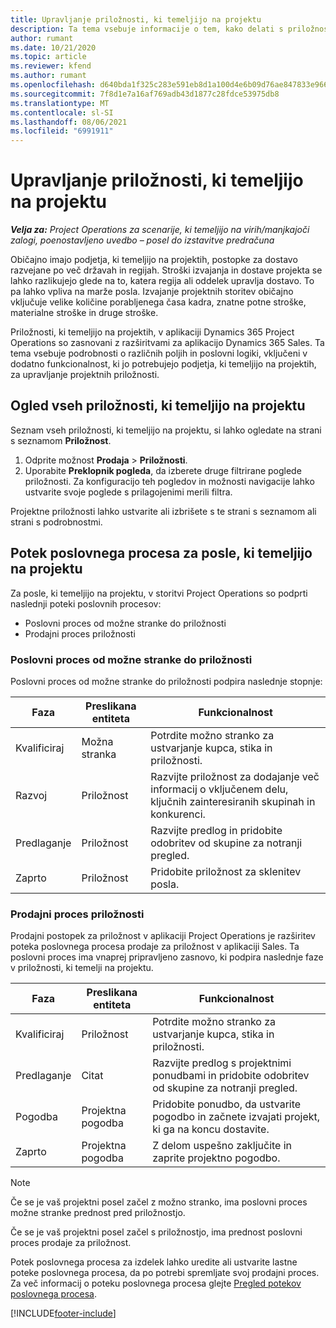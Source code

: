 ```yaml
---
title: Upravljanje priložnosti, ki temeljijo na projektu
description: Ta tema vsebuje informacije o tem, kako delati s priložnostmi, povezanimi s projekti.
author: rumant
ms.date: 10/21/2020
ms.topic: article
ms.reviewer: kfend
ms.author: rumant
ms.openlocfilehash: d640bda1f325c283e591eb8d1a100d4e6b09d76ae847833e9664c3631eabd154
ms.sourcegitcommit: 7f8d1e7a16af769adb43d1877c28fdce53975db8
ms.translationtype: MT
ms.contentlocale: sl-SI
ms.lasthandoff: 08/06/2021
ms.locfileid: "6991911"
---
```

# <a name="manage-project-based-opportunities"></a>Upravljanje priložnosti, ki temeljijo na projektu

_**Velja za:** Project Operations za scenarije, ki temeljijo na virih/manjkajoči zalogi, poenostavljeno uvedbo – posel do izstavitve predračuna_

Običajno imajo podjetja, ki temeljijo na projektih, postopke za dostavo razvejane po več državah in regijah. Stroški izvajanja in dostave projekta se lahko razlikujejo glede na to, katera regija ali oddelek upravlja dostavo. To pa lahko vpliva na marže posla. Izvajanje projektnih storitev običajno vključuje velike količine porabljenega časa kadra, znatne potne stroške, materialne stroške in druge stroške.

Priložnosti, ki temeljijo na projektih, v aplikaciji Dynamics 365 Project Operations so zasnovani z razširitvami za aplikacijo Dynamics 365 Sales. Ta tema vsebuje podrobnosti o različnih poljih in poslovni logiki, vključeni v dodatno funkcionalnost, ki jo potrebujejo podjetja, ki temeljijo na projektih, za upravljanje projektnih priložnosti.

## <a name="view-all-project-based-opportunities"></a>Ogled vseh priložnosti, ki temeljijo na projektu

Seznam vseh priložnosti, ki temeljijo na projektu, si lahko ogledate na strani s seznamom **Priložnost**. 

1. Odprite možnost **Prodaja** > **Priložnosti**.
2. Uporabite **Preklopnik pogleda**, da izberete druge filtrirane poglede priložnosti. Za konfiguracijo teh pogledov in možnosti navigacije lahko ustvarite svoje poglede s prilagojenimi merili filtra.

Projektne priložnosti lahko ustvarite ali izbrišete s te strani s seznamom ali strani s podrobnostmi.

## <a name="business-process-flow-for-project-based-deals"></a>Potek poslovnega procesa za posle, ki temeljijo na projektu

Za posle, ki temeljijo na projektu, v storitvi Project Operations so podprti naslednji poteki poslovnih procesov:

- Poslovni proces od možne stranke do priložnosti
- Prodajni proces priložnosti

### <a name="lead-to-opportunity-business-process"></a>Poslovni proces od možne stranke do priložnosti 
Poslovni proces od možne stranke do priložnosti podpira naslednje stopnje:

| Faza | Preslikana entiteta | Funkcionalnost |
| --- | --- | --- |
| Kvalificiraj | Možna stranka | Potrdite možno stranko za ustvarjanje kupca, stika in priložnosti. |
| Razvoj | Priložnost | Razvijte priložnost za dodajanje več informacij o vključenem delu, ključnih zainteresiranih skupinah in konkurenci. |
| Predlaganje | Priložnost | Razvijte predlog in pridobite odobritev od skupine za notranji pregled. |
| Zaprto | Priložnost | Pridobite priložnost za sklenitev posla. |

### <a name="opportunity-sales-process"></a>Prodajni proces priložnosti
Prodajni postopek za priložnost v aplikaciji Project Operations je razširitev poteka poslovnega procesa prodaje za priložnost v aplikaciji Sales. Ta poslovni proces ima vnaprej pripravljeno zasnovo, ki podpira naslednje faze v priložnosti, ki temelji na projektu.

| Faza | Preslikana entiteta | Funkcionalnost |
| --- | --- | --- |
| Kvalificiraj | Priložnost | Potrdite možno stranko za ustvarjanje kupca, stika in priložnosti. |
| Predlaganje | Citat | Razvijte predlog s projektnimi ponudbami in pridobite odobritev od skupine za notranji pregled. |
| Pogodba | Projektna pogodba | Pridobite ponudbo, da ustvarite pogodbo in začnete izvajati projekt, ki ga na koncu dostavite. |
| Zaprto | Projektna pogodba | Z delom uspešno zaključite in zaprite projektno pogodbo. |

> [!NOTE]
> Če se je vaš projektni posel začel z možno stranko, ima poslovni proces možne stranke prednost pred priložnostjo.
>
> Če se je vaš projektni posel začel s priložnostjo, ima prednost poslovni proces prodaje za priložnost.

Potek poslovnega procesa za izdelek lahko uredite ali ustvarite lastne poteke poslovnega procesa, da po potrebi spremljate svoj prodajni proces. Za več informacij o poteku poslovnega procesa glejte [Pregled potekov poslovnega procesa](/dynamics365/customerengagement/on-premises/customize/business-process-flows-overview).


[!INCLUDE[footer-include](../includes/footer-banner.md)]